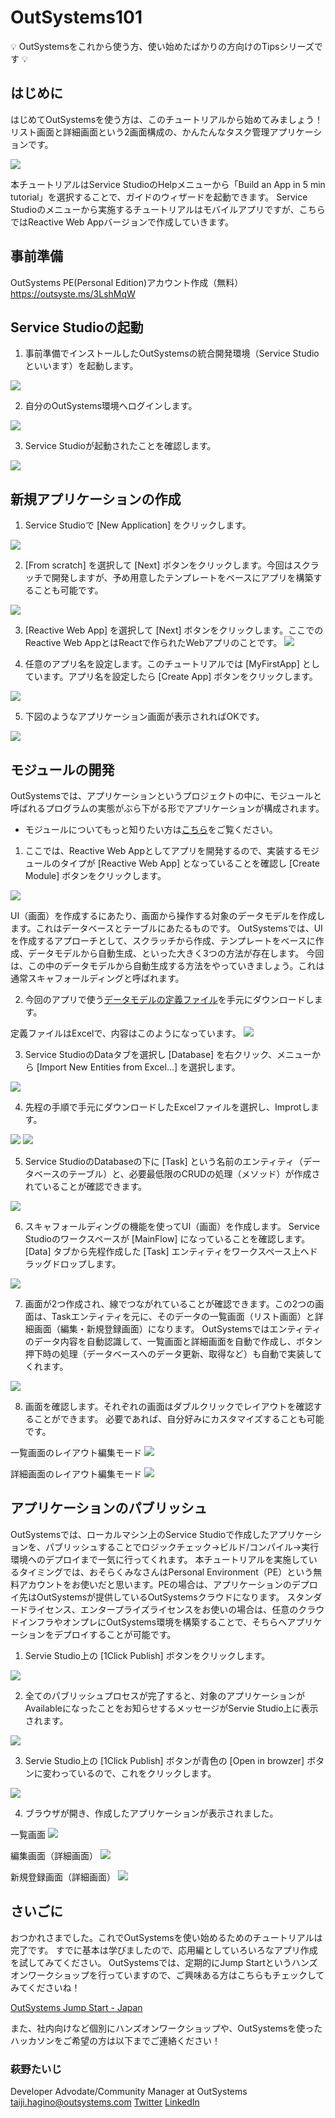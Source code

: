 # OutSystems101

💡 OutSystemsをこれから使う方、使い始めたばかりの方向けのTipsシリーズです 💡

## はじめに
はじめてOutSystemsを使う方は、このチュートリアルから始めてみましょう！
リスト画面と詳細画面という2画面構成の、かんたんなタスク管理アプリケーションです。

![](./images/000.png)


本チュートリアルはService StudioのHelpメニューから「Build an App in 5 min tutorial」を選択することで、ガイドのウィザードを起動できます。
Service Studioのメニューから実施するチュートリアルはモバイルアプリですが、こちらではReactive Web Appバージョンで作成していきます。

## 事前準備
OutSystems PE(Personal Edition)アカウント作成（無料）
https://outsyste.ms/3LshMqW

## Service Studioの起動
1. 事前準備でインストールしたOutSystemsの統合開発環境（Service Studioといいます）を起動します。

![](./images/001.png)

2. 自分のOutSystems環境へログインします。

![](./images/002.png)

3. Service Studioが起動されたことを確認します。

![](./images/003.png)

## 新規アプリケーションの作成

1. Service Studioで [New Application] をクリックします。

![](./images/004.png)

2. [From scratch] を選択して [Next] ボタンをクリックします。今回はスクラッチで開発しますが、予め用意したテンプレートをベースにアプリを構築することも可能です。

![](./images/005.png)

3. [Reactive Web App] を選択して [Next] ボタンをクリックします。ここでのReactive Web AppとはReactで作られたWebアプリのことです。
![](./images/006.png)

4. 任意のアプリ名を設定します。このチュートリアルでは [MyFirstApp] としています。アプリ名を設定したら [Create App] ボタンをクリックします。

![](./images/007.png)

5. 下図のようなアプリケーション画面が表示されればOKです。

![](./images/008.png)

## モジュールの開発

OutSystemsでは、アプリケーションというプロジェクトの中に、モジュールと呼ばれるプログラムの実態がぶら下がる形でアプリケーションが構成されます。

* モジュールについてもっと知りたい方は[こちら](https://success.outsystems.com/ja-jp/Documentation/11/Developing_an_Application)をご覧ください。

1. ここでは、Reactive Web Appとしてアプリを開発するので、実装するモジュールのタイプが [Reactive Web App] となっていることを確認し [Create Module] ボタンをクリックします。

![](./images/009.png)

UI（画面）を作成するにあたり、画面から操作する対象のデータモデルを作成します。これはデータベースとテーブルにあたるものです。
OutSystemsでは、UIを作成するアプローチとして、スクラッチから作成、テンプレートをベースに作成、データモデルから自動生成、といった大きく3つの方法が存在します。
今回は、この中のデータモデルから自動生成する方法をやっていきましょう。これは通常スキャフォールディングと呼ばれます。

2. 今回のアプリで使う[データモデルの定義ファイル](./resources/TutorialResource.xlsx)を手元にダウンロードします。

定義ファイルはExcelで、内容はこのようになっています。
![](./images/010.png)

3. Service StudioのDataタブを選択し [Database] を右クリック、メニューから [Import New Entities from Excel...] を選択します。

![](./images/011.png)

4. 先程の手順で手元にダウンロードしたExcelファイルを選択し、Improtします。

![](./images/012.png)
![](./images/013.png)

5. Service StudioのDatabaseの下に [Task] という名前のエンティティ（データベースのテーブル）と、必要最低限のCRUDの処理（メソッド）が作成されていることが確認できます。

![](./images/014.png)

6. スキャフォールディングの機能を使ってUI（画面）を作成します。 Service Studioのワークスペースが [MainFlow] になっていることを確認します。 [Data] タブから先程作成した [Task] エンティティをワークスペース上へドラッグドロップします。

![](./images/015.png)

7. 画面が2つ作成され、線でつながれていることが確認できます。この2つの画面は、Taskエンティティを元に、そのデータの一覧画面（リスト画面）と詳細画面（編集・新規登録画面）になります。 OutSystemsではエンティティのデータ内容を自動認識して、一覧画面と詳細画面を自動で作成し、ボタン押下時の処理（データベースへのデータ更新、取得など）も自動で実装してくれます。

![](./images/016.png)

8. 画面を確認します。それぞれの画面はダブルクリックでレイアウトを確認することができます。 必要であれば、自分好みにカスタマイズすることも可能です。

一覧画面のレイアウト編集モード
![](./images/017.png)

詳細画面のレイアウト編集モード
![](./images/018.png)

## アプリケーションのパブリッシュ

OutSystemsでは、ローカルマシン上のService Studioで作成したアプリケーションを、パブリッシュすることでロジックチェック→ビルド/コンパイル→実行環境へのデプロイまで一気に行ってくれます。
本チュートリアルを実施しているタイミングでは、おそらくみなさんはPersonal Environment（PE）という無料アカウントをお使いだと思います。PEの場合は、アプリケーションのデプロイ先はOutSystemsが提供しているOutSystemsクラウドになります。
スタンダードライセンス、エンタープライズライセンスをお使いの場合は、任意のクラウドインフラやオンプレにOutSystems環境を構築することで、そちらへアプリケーションをデプロイすることが可能です。

1. Servie Studio上の [1Click Publish] ボタンをクリックします。

![](./images/019.png)

2. 全てのパブリッシュプロセスが完了すると、対象のアプリケーションがAvailableになったことをお知らせするメッセージがServie Studio上に表示されます。

![](./images/020.png)

3. Servie Studio上の [1Click Publish] ボタンが青色の [Open in browzer] ボタンに変わっているので、これをクリックします。

![](./images/021.png)

4. ブラウザが開き、作成したアプリケーションが表示されました。

一覧画面
![](./images/022.png)

編集画面（詳細画面）
![](./images/023.png)

新規登録画面（詳細画面）
![](./images/024.png)

## さいごに
おつかれさまでした。これでOutSystemsを使い始めるためのチュートリアルは完了です。 すでに基本は学びましたので、応用編としていろいろなアプリ作成を試してみてください。
OutSystemsでは、定期的にJump Startというハンズオンワークショップを行っていますので、ご興味ある方はこちらもチェックしてみてくださいね！

[OutSystems Jump Start - Japan](https://www.outsystems.com/ja-jp/events/jump-start/apac/japan/)


また、社内向けなど個別にハンズオンワークショップや、OutSystemsを使ったハッカソンをご希望の方は以下までご連絡ください！

### 萩野たいじ
Developer Advodate/Community Manager at OutSystems
taiji.hagino@outsystems.com
[Twitter](https://twitter.com/taiponrock)
[LinkedIn](https://www.linkedin.com/in/taiponrock/)
